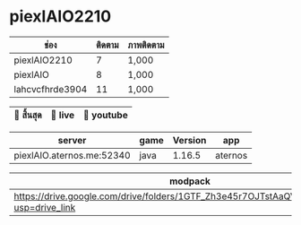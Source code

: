 # piexlAIO2210
| ช่อง              | ติดตาม       | ภาพติดตาม |
|-------------------|-------------|------------|
| piexlAIO2210      | 7           | 1,000      |
| piexlAIO          | 8           | 1,000      |
| lahcvcfhrde3904   | 11          | 1,000      |

| 🛑 สิ้นสุด   | 🛑 live  | 💎 youtube |
|------------|----------|-------------|

| server                    | game           | Version | app     |
|---------------------------|----------------|---------|---------|
| piexlAIO.aternos.me:52340 | java           | 1.16.5  | aternos |

| modpack                                                                                 | Version      |
|-----------------------------------------------------------------------------------------|--------------|
| https://drive.google.com/drive/folders/1GTF_Zh3e45r7OJTstAaQVhHUYso64b7m?usp=drive_link | 1.16.5       |
